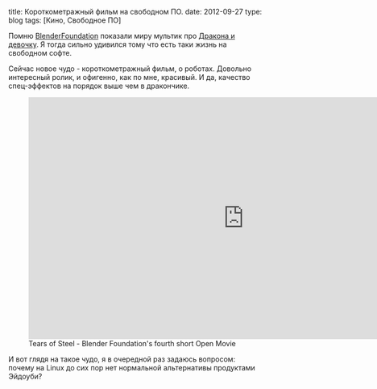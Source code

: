 title: Короткометражный фильм на свободном ПО.
date: 2012-09-27
type: blog
tags: [Кино, Свободное ПО]

Помню [BlenderFoundation](http://www.blender.org/blenderorg/blender-foundation/) показали миру мультик про [Дракона и девочку](http://www.youtube.com/watch?v=utyPyVBv0-4). Я тогда сильно удивился тому что есть таки жизнь на свободном софте. 

Сейчас новое чудо - короткометражный фильм, о роботах. Довольно интересный ролик, и офигенно, как по мне, красивый. И да, качество спец-эффектов на порядок выше чем в дракончике.

<figure>
    <div class="if"><iframe width="853" height="480" src="http://www.youtube.com/embed/R6MlUcmOul8" frameborder="0" allowfullscreen></iframe></div>
    <figcaption>Tears of Steel - Blender Foundation's fourth short Open Movie</figcaption>
</figure>

И вот глядя на такое чудо, я в очередной раз задаюсь вопросом: почему на Linux до сих пор нет нормальной альтернативы продуктами Эйдоуби?
